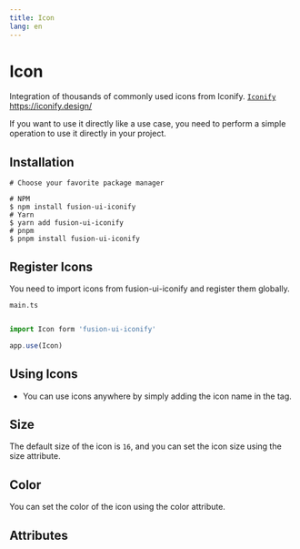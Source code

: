 ```yaml
---
title: Icon
lang: en
---
```


<script setup lang="ts">
  import props from "../../../example/icon/description/en-props.ts";
</script>

# Icon

Integration of thousands of commonly used icons from Iconify. [```Iconify```](https://iconify.design/) https://iconify.design/

If you want to use it directly like a use case, you need to perform a simple operation to use it directly in your project.

## Installation

```
# Choose your favorite package manager

# NPM
$ npm install fusion-ui-iconify
# Yarn
$ yarn add fusion-ui-iconify
# pnpm
$ pnpm install fusion-ui-iconify

```

## Register Icons

You need to import icons from fusion-ui-iconify and register them globally.

```main.ts```
```ts

import Icon form 'fusion-ui-iconify'

app.use(Icon)
```

## Using Icons

* You can use icons anywhere by simply adding the icon name in the tag.


<demo src="../../../example/icon/icon.vue"></demo>

## Size

The default size of the icon is ```16```, and you can set the icon size using the size attribute.

<demo src="../../../example/icon/size.vue"></demo>

## Color

You can set the color of the icon using the color attribute.

<demo src="../../../example/icon/color.vue"></demo>

## Attributes

<table-block type="propsEn" :data="props"></table-block>

